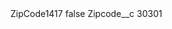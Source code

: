 <?xml version="1.0" encoding="UTF-8"?>
<CustomMetadata xmlns="http://soap.sforce.com/2006/04/metadata" xmlns:xsi="http://www.w3.org/2001/XMLSchema-instance" xmlns:xsd="http://www.w3.org/2001/XMLSchema">
    <label>ZipCode1417</label>
    <protected>false</protected>
    <values>
        <field>Zipcode__c</field>
        <value xsi:type="xsd:string">30301</value>
    </values>
</CustomMetadata>

